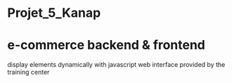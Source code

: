 ﻿# Projet_5_Kanap
# e-commerce backend & frontend
display elements dynamically with javascript
web interface provided by the training center
